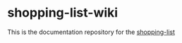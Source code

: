 # shopping-list-wiki
This is the documentation repository for the [shopping-list](https://github.com/MatthiasGwiozda/shopping-list)